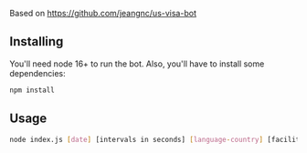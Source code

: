 Based on https://github.com/jeangnc/us-visa-bot

## Installing

You'll need node 16+ to run the bot. Also, you'll have to install some dependencies:

```sh
npm install
```

## Usage

```sh
node index.js [date] [intervals in seconds] [language-country] [facility ids separated with comma] [schedule id]
```


